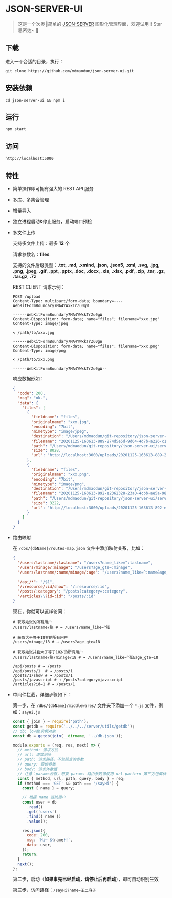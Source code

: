 # JSON-SERVER-UI
> 这是一个次奥🐓简单的 [JSON-SERVER](https://github.com/typicode/json-server) 图形化管理界面，欢迎试用！Star 思密达~ 🙂

## 下载

进入一个合适的目录，执行：

```
git clone https://github.com/mdmaodun/json-server-ui.git
```

## 安装依赖

```
cd json-server-ui && npm i
```

## 运行
```
npm start
```

## 访问
```
http://localhost:5000
```

## 特性
- 简单操作即可拥有强大的 REST API 服务

- 多库、多集合管理

- 增量导入

- 独立进程启动&停止服务，启动端口预检

- 多文件上传

  支持多文件上传：最多 **12** 个

  请求参数名：**files**

  支持的文件后缀类型：**.txt**, **.md**, **.xmind**, **.json**, **.json5**, **.xml**, **.svg**,  **.jpg**, **.png**, **.jpeg**, **.gif**,  **.ppt**, **.pptx**, **.doc**, **.docx**, **.xls**, **.xlsx**, **.pdf**, **.zip**, **.tar**, **.gz**, **.tar.gz**, **.7z**

  REST CLIENT 请求示例：

  ```
  POST /upload
  Content-Type: multipart/form-data; boundary=----WebKitFormBoundary7MA4YWxkTrZu0gW
  
  ------WebKitFormBoundary7MA4YWxkTrZu0gW
  Content-Disposition: form-data; name="files"; filename="xxx.jpg"
  Content-Type: image/jpeg
  
  < /path/to/xxx.jpg
  
  ------WebKitFormBoundary7MA4YWxkTrZu0gW
  Content-Disposition: form-data; name="files"; filename="xxx.png"
  Content-Type: image/png
  
  < /path/to/xxx.png
  
  ------WebKitFormBoundary7MA4YWxkTrZu0gW--
  ```

  响应数据形如：

  ```json
  {
    "code": 200,
    "msg": "ok.",
    "data": {
      "files": [
        {
          "fieldname": "files",
          "originalname": "xxx.jpg",
          "encoding": "7bit",
          "mimetype": "image/jpeg",
          "destination": "/Users/mdmaodun/git-repository/json-server-ui/server/public/uploads",
          "filename": "20201125-163613-889-274d5e5d-9d64-4d7b-a226-c11a8716cf9b.jpg",
          "path": "/Users/mdmaodun/git-repository/json-server-ui/server/public/uploads/20201125-163613-889-274d5e5d-9d64-4d7b-a226-c11a8716cf9b.jpg",
          "size": 8028,
          "url": "http://localhost:3000/uploads/20201125-163613-889-274d5e5d-9d64-4d7b-a226-c11a8716cf9b.jpg"
        },
        {
          "fieldname": "files",
          "originalname": "xxx.png",
          "encoding": "7bit",
          "mimetype": "image/png",
          "destination": "/Users/mdmaodun/git-repository/json-server-ui/server/public/uploads",
          "filename": "20201125-163613-892-e2362328-23a0-4cbb-ae5a-9856b8659a9b.png",
          "path": "/Users/mdmaodun/git-repository/json-server-ui/server/public/uploads/20201125-163613-892-e2362328-23a0-4cbb-ae5a-9856b8659a9b.png",
          "size": 3222,
          "url": "http://localhost:3000/uploads/20201125-163613-892-e2362328-23a0-4cbb-ae5a-9856b8659a9b.png"
        }
      ]
    }
  }
  ```

- 路由映射

  在 `/dbs/{dbName}/routes-map.json` 文件中添加映射关系，比如：

  ```json
  {
    "/users/lastname/:lastname": "/users?name_like=^:lastname",
    "/users/minage/:minage": "/users?age_gte=:minage",
    "/users/lastname/:name/minage/:age": "/users?name_like=^:name&age_gte=:age",
    
    "/api/*": "/$1",
    "/:resource/:id/show": "/:resource/:id",
    "/posts/:category": "/posts?category=:category",
    "/articles\\?id=:id": "/posts/:id"
  }
  ```

  现在，你就可以这样访问：

  ```
  # 获取姓张的所有用户
  /users/lastname/张 # → /users?name_like=^张
  
  # 获取大于等于18岁的所有用户
  /users/minage/18 # → /users?age_gte=18
  
  # 获取姓张并且大于等于18岁的所有用户
  /users/lastname/张/minage/18 # → /users?name_like=^张&age_gte=18
  
  /api/posts # → /posts
  /api/posts/1  # → /posts/1
  /posts/1/show # → /posts/1
  /posts/javascript # → /posts?category=javascript
  /articles?id=1 # → /posts/1
  ```

- 中间件拦截，详细步骤如下：

  第一步，在 `/dbs/{dbName}/middlewares/` 文件夹下添加一个 `*.js` 文件，例如：`sayHi.js`

  ```javascript
  const { join } = require('path');
  const getdb = require('../../../server/utils/getdb');
  // db: lowdb实例对象
  const db = getdb(join(__dirname, '../db.json'));
  
  module.exports = (req, res, next) => {
    // method: 请求方法
    // url: 请求地址
    // path: 请求路径，不包括查询参数
    // query: 查询参数
    // body: 请求体数据
    // 注意：params没有，想要 params 路由参数请使用 url-pattern 第三方包解析
    const { method, url, path, query, body } = req;
    if (method === 'GET' && path === '/sayHi') {
      const { name } = query;
  
      // 根据 name 查找用户
      const user = db
        .read()
        .get('users')
        .find({ name })
        .value();
  
      res.json({
        code: 200,
        msg: `Hi~ ${name}!`,
        data: user,
      });
      return;
    }
    next();
  };
  
  ```
  
  第二步，启动（**如果事先已经启动，请停止后再启动**），即可自动识别生效
  
  第三步，访问路径：`/sayHi?name=王二麻子` 
  
  

